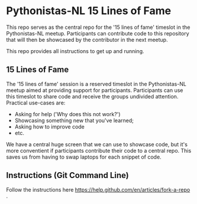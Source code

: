 # Pythonistas-NL 15 Lines of Fame
This repo serves as the central repo for the '15 lines of fame' timeslot in the Pythonistas-NL meetup. Participants can contribute code to this repository
that will then be showcased by the contributor in the next meetup. 

This repo provides all instructions to get up and running. 

## 15 Lines of Fame
The '15 lines of fame' session is a reserved timeslot in the Pythonistas-NL meetup aimed at providing support for participants. 
Participants can use this timeslot to share code and receive the groups undivided attention. Practical use-cases are:
- Asking for help ('Why does this not work?') 
- Showcasing something new that you've learned;
- Asking how to improve code
- etc.

We have a central huge screen that we can use to showcase code, but it's more conventient if participants contribute their code to a central repo. 
This saves us from having to swap laptops for each snippet of code. 

## Instructions (Git Command Line) 

Follow the instructions here 
https://help.github.com/en/articles/fork-a-repo .
